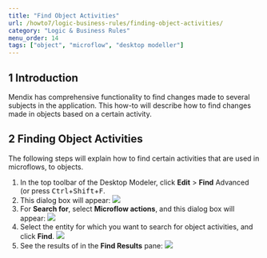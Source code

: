 ```yaml
---
title: "Find Object Activities"
url: /howto7/logic-business-rules/finding-object-activities/
category: "Logic & Business Rules"
menu_order: 14
tags: ["object", "microflow", "desktop modeller"]
---
```


## 1 Introduction

Mendix has comprehensive functionality to find changes made to several subjects in the application. This how-to will describe how to find changes made in objects based on a certain activity.

## 2 Finding Object Activities

The following steps will explain how to find certain activities that are used in microflows, to objects.

1.  In the top toolbar of the Desktop Modeler, click **Edit** > **Find** Advanced (or press <kbd>Ctrl</kbd>+<kbd>Shift</kbd>+<kbd>F</kbd>.
2.  This dialog box will appear:
    ![](/attachments/howto7/logic-business-rules//finding-object-activities/18581632.png)
3.  For **Search for**, select **Microflow actions**, and this dialog box will appear:
    ![](/attachments/howto7/logic-business-rules//finding-object-activities/18581631.png)
4.  Select the entity for which you want to search for object activities, and click **Find**.
    ![](/attachments/howto7/logic-business-rules//finding-object-activities/18581630.png)
5.  See the results of in the **Find Results** pane:
    ![](/attachments/howto7/logic-business-rules//finding-object-activities/18581629.png)

